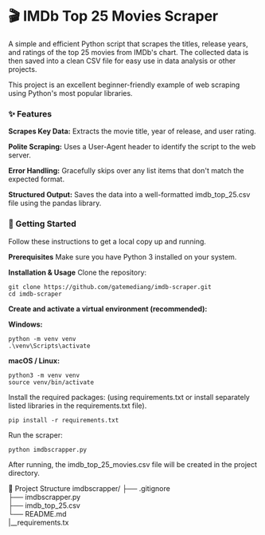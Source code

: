 # 🎬 IMDb Top 25 Movies Scraper
A simple and efficient Python script that scrapes the titles, release years, and ratings of the top 25 movies from IMDb's chart. The collected data is then saved into a clean CSV file for easy use in data analysis or other projects.

This project is an excellent beginner-friendly example of web scraping using Python's most popular libraries.

### ✨ Features
**Scrapes Key Data:** Extracts the movie title, year of release, and user rating.

**Polite Scraping:** Uses a User-Agent header to identify the script to the web server.

**Error Handling:** Gracefully skips over any list items that don't match the expected format.

**Structured Output:** Saves the data into a well-formatted imdb_top_25.csv file using the pandas library.

### 🚀 Getting Started
Follow these instructions to get a local copy up and running.

**Prerequisites**
Make sure you have Python 3 installed on your system.

**Installation & Usage**
Clone the repository:

```git clone https://github.com/gatemediang/imdb-scraper.git```  
```cd imdb-scraper```

**Create and activate a virtual environment (recommended):**

**Windows:**

`python -m venv venv`  
`.\venv\Scripts\activate`

**macOS / Linux:**

`python3 -m venv venv`  
`source venv/bin/activate`

Install the required packages:
(using requirements.txt or install separately listed libraries in the requirements.txt file).

`pip install -r requirements.txt`

Run the scraper:

`python imdbscrapper.py`

After running, the imdb_top_25_movies.csv file will be created in the project directory.

📂 Project Structure
imdbscrapper/
├── .gitignore  
├── imdbscrapper.py  
├── imdb_top_25.csv  
└── README.md  
|__requirements.tx


